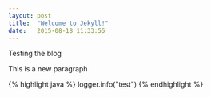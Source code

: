 ```yaml
---
layout: post
title:  "Welcome to Jekyll!"
date:   2015-08-18 11:33:55
---
```

Testing the blog

This is a new paragraph

{% highlight java %}
logger.info("test") 
{% endhighlight %}
